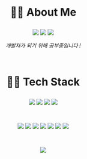 # <p align="center"> 👩‍💼 About Me </p>

<p align="center">
<a href="https://www.notion.so/s-Notion-40536c7e3ce041cc966744768af11fb0" target="_blank"><img src="https://img.shields.io/badge/Notion-000000?style=flat-square&logo=notion&logoColor=white"/></a> <a href="https://github.com/angyeongjin" target="_blank"><img src="https://img.shields.io/badge/Github-181717?style=flat-square&logo=github&logoColor=white"/></a> <a href="mailto:akj0426@gmail.com" target="_blank"><img src="https://img.shields.io/badge/Gmail-EA4335?style=flat-square&logo=gmail&logoColor=white"/></a>
</p>

<p align="center"><i>
개발자가 되기 위해 공부중입니다 !
</i></p>
&nbsp;


# <p align="center"> 👩‍💻 Tech Stack </p>
 
<p align="center">
<img src="https://img.shields.io/badge/Java-F0763F?style=flat-square&logo=java&logoColor=white"/> <img src="https://img.shields.io/badge/SpringBoot-6DB33F?style=flat-square&logo=spring&logoColor=white"/> <img src="https://img.shields.io/badge/Mysql-4479A1?style=flat-square&logo=mysql&logoColor=white"/> <img src="https://img.shields.io/badge/AWS-232F3E?style=flat-square&logo=amazon-aws&logoColor=white"/>
</p>
&nbsp;

<p align="center">
<img src="https://img.shields.io/badge/Kotlin-0095D5?style=flat-square&logo=kotlin&logoColor=white"/> <img src="https://img.shields.io/badge/Python-3776AB?style=flat-square&logo=python&logoColor=white"/> <img src="https://img.shields.io/badge/JavaScript-F7DF1E?style=flat-square&logo=javascript&logoColor=white"/> <img src="https://img.shields.io/badge/Vue.js-4FC08D?style=flat-square&logo=vue-dot-js&logoColor=white"/> <img src="https://img.shields.io/badge/html-E34F26?style=flat-square&logo=html5&logoColor=white"/> <img src="https://img.shields.io/badge/css-1572B6?style=flat-square&logo=css3&logoColor=white"/> <img src="https://img.shields.io/badge/Redis-DC382D?style=flat-square&logo=redis&logoColor=white"/>
</p>
&nbsp;

<p align="center">
<img src="https://github-readme-stats.vercel.app/api?username=angyeongjin&hide=contribs,issues&count_private=true"/>
</p>
